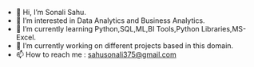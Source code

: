 - 👋 Hi, I’m Sonali Sahu.
- 👀 I’m interested in Data Analytics and Business Analytics.
- 🌱 I’m currently learning Python,SQL,ML,BI Tools,Python Libraries,MS-Excel.
- 💞️ I’m currently working on different projects based in this domain.
- 📫 How to reach me : sahusonali375@gmail.com
